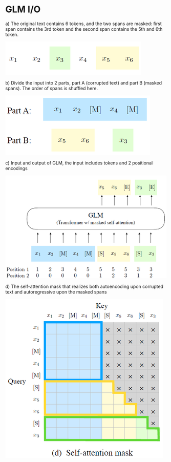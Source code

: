 # GLM I/O

a) The original text contains 6 tokens, and the two spans are masked: first span contains the 3rd token and the second span contains the 5th and 6th token.

![results1](img/glm_io_1.png) 

b) Divide the input into 2 parts, part A (corrupted text) and part B (masked spans). The order of spans is shuffled here.

![results1](img/glm_io_2.png) 

c) Input and output of GLM, the input includes tokens and 2 positional encodings

![results1](img/glm_io_3.png) 

d) The self-attention mask that realizes both autoencoding upon corrupted text and autoregressive upon the masked spans

![results1](img/glm_io_4.png) 